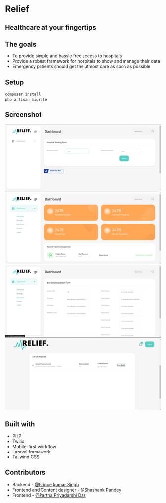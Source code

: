 # Relief

## Healthcare at your fingertips

## The goals

- To provide simple and hassle free access to hospitals
- Provide a robust framework for hospitals to show and manage their data
- Emergency patients should get the utmost care as soon as possible

## Setup

```bash
composer install
php artisan migrate
```

## Screenshot

<div class="">
<img src="./public/images/screenshots/Screenshot 2022-09-11 190601.png" alt="">
<img src="./public/images/screenshots/Screenshot 2022-09-11 190658.png" alt="">
<img src="./public/images/screenshots/Screenshot 2022-09-11 190817.png" alt="">
<img src="./public/images/screenshots/Screenshot 2022-09-11 190917.png" alt="">
</div>

## Built with

- PHP
- Twilio
- Mobile-first workflow
- Laravel framework
- Tailwind CSS

## Contributors

- Backend - [@Prince kumar Singh](https://github.com/iprincekumarsingh)
- Frontend and Content designer - [@Shashank Pandey](https://github.com/shashank-iter)
- Frontend - [@Partha Priyadarshi Das](https://github.com/MrSnor)
